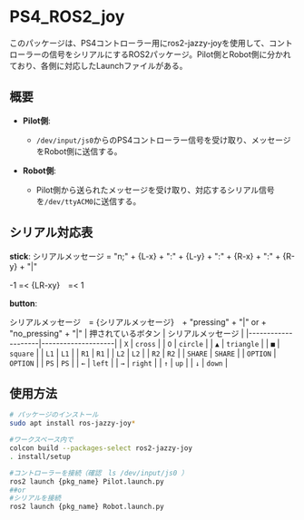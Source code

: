 # PS4_ROS2_joy

このパッケージは、PS4コントローラー用にros2-jazzy-joyを使用して、コントローラーの信号をシリアルにするROS2パッケージ。Pilot側とRobot側に分かれており、各側に対応したLaunchファイルがある。

## 概要

- **Pilot側**:
  - `/dev/input/js0`からのPS4コントローラー信号を受け取り、メッセージをRobot側に送信する。

- **Robot側**:
  - Pilot側から送られたメッセージを受け取り、対応するシリアル信号を`/dev/ttyACM0`に送信する。

## シリアル対応表
**stick**:
シリアルメッセージ = "n;" + {L-x} + ":" + {L-y} + ":" + {R-x} + ":" + {R-y} + "|"

-1 =< {LR-xy}　=< 1

**button**:

シリアルメッセージ　= {シリアルメッセージ}　+ "pressing" + "|" or + "no_pressing" + "|"
| 押されているボタン | シリアルメッセージ |
|--------------------|--------------------|
| `X`                | `cross`            |
| `O`                | `circle`           |
| `▲`                | `triangle`         |
| `■`                | `square`           |
| `L1`               | `L1`               |
| `R1`               | `R1`               |
| `L2`               | `L2`               |
| `R2`               | `R2`               |
| `SHARE`            | `SHARE`            |
| `OPTION`           | `OPTION`           |
| `PS`               | `PS`               |
| `←`                | `left`             |
| `→`                | `right`            |
| `↑`                | `up`               |
| `↓`                | `down`             |

## 使用方法

```bash
# パッケージのインストール
sudo apt install ros-jazzy-joy*

#ワークスペース内で
colcon build --packages-select ros2-jazzy-joy
. install/setup

#コントローラーを接続（確認　ls /dev/input/js0 ）
ros2 launch {pkg_name} Pilot.launch.py
##or
#シリアルを接続
ros2 launch {pkg_name} Robot.launch.py
```
